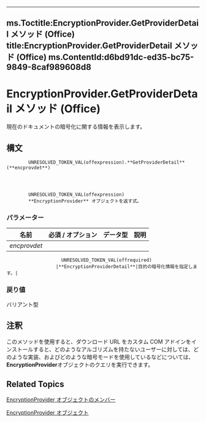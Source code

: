 

---
ms.Toctitle:EncryptionProvider.GetProviderDetail メソッド (Office)
title:EncryptionProvider.GetProviderDetail メソッド (Office)
ms.ContentId:d6bd91dc-ed35-bc75-9849-8caf989608d8
---
# EncryptionProvider.GetProviderDetail メソッド (Office)




現在のドキュメントの暗号化に関する情報を表示します。

## 構文

            UNRESOLVED_TOKEN_VAL(offexpression).**GetProviderDetail**(**encprovdet**)




            UNRESOLVED_TOKEN_VAL(offexpression)
            **EncryptionProvider** オブジェクトを返す式。

### パラメーター

|**名前**|**必須 / オプション**|**データ型**|**説明**|
|---|---|---|---|
|*encprovdet*|
                        UNRESOLVED_TOKEN_VAL(offrequired)
                      |**EncryptionProviderDetail**|目的の暗号化情報を指定します。|



### 戻り値
バリアント型





## 注釈
このメソッドを使用すると、ダウンロード URL をカスタム COM アドインをインストールすると、どのようなアルゴリズムを持たないユーザーに対しては、どのような実装、およびどのような暗号モードを使用しているなどについては、 **EncryptionProvider**オブジェクトのクエリを実行できます。



## Related Topics

[EncryptionProvider オブジェクトのメンバー](48bed5b8-b284-4b52-4143-153ae1c751a4.md)

[EncryptionProvider オブジェクト](9f5cc550-6bcb-2748-14a7-696cf8ef021b.md)




